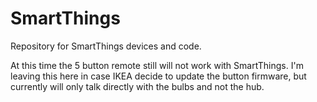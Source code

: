 # SmartThings
Repository for SmartThings devices and code.

At this time the 5 button remote still will not work with SmartThings. I'm leaving this here in case IKEA decide to update the button firmware, but currently will only talk directly with the bulbs and not the hub.
